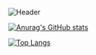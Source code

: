 ![Header](https://github.com/cactusFriday/cactusFriday/blob/main/tenor.gif)

[![Anurag's GitHub stats](https://github-readme-stats.vercel.app/api?username=cactusFriday&count_private=true&show_icons=true&theme=gruvbox)](https://github.com/anuraghazra/github-readme-stats)

[![Top Langs](https://github-readme-stats.vercel.app/api/top-langs/?username=cactusFriday&layout=compact)](https://github.com/anuraghazra/github-readme-stats)
